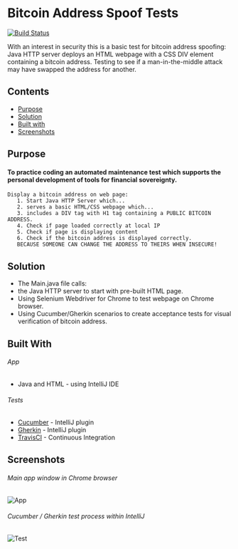# Bitcoin Address Spoof Tests

[![Build Status](https://travis-ci.org/meshcode/bitcoin-address-spoof-tests.svg?branch=master)](https://travis-ci.org/meshcode/bitcoin-address-spoof-tests)

With an interest in security this is a basic test for bitcoin address spoofing: Java HTTP server deploys an HTML webpage with a CSS DIV element containing a bitcoin address. Testing to see if a man-in-the-middle attack may have swapped the address for another.
## Contents
* [Purpose](#purpose)
* [Solution](#solution)
* [Built with](#built-with)
* [Screenshots](#screenshots)

## Purpose
#### To practice coding an automated maintenance test which supports the personal development of tools for financial sovereignty.
``` 
Display a bitcoin address on web page:
   1. Start Java HTTP Server which...
   2. serves a basic HTML/CSS webpage which...
   3. includes a DIV tag with H1 tag containing a PUBLIC BITCOIN ADDRESS.
   4. Check if page loaded correctly at local IP
   5. Check if page is displaying content
   6. Check if the bitcoin address is displayed correctly. 
   BECAUSE SOMEONE CAN CHANGE THE ADDRESS TO THEIRS WHEN INSECURE!
 ```
 
## Solution  
  - The Main.java file calls:
  - the Java HTTP server to start with pre-built HTML page.
  - Using Selenium Webdriver for Chrome to test webpage on Chrome browser.
  - Using Cucumber/Gherkin scenarios to create acceptance tests for visual verification of bitcoin address.
  
## Built With
###### App
  - Java and HTML - using IntelliJ IDE
###### Tests
  - [Cucumber](https://cucumber.io/) - IntelliJ plugin
  - [Gherkin](https://cucumber.io/docs/gherkin/) - IntelliJ plugin
  - [TravisCI](https://travis-ci.org/) - Continuous Integration
  
## Screenshots  
  
  ###### Main app window in Chrome browser
  ![App](https://i.imgur.com/EUz1tTe.png)
  ###### Cucumber / Gherkin test process within IntelliJ
  ![Test](https://i.imgur.com/1Un6JVr.png)

  
  